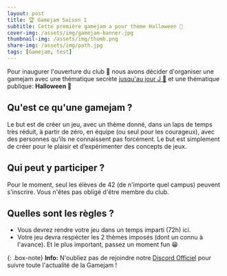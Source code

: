 ```yaml
---
layout: post
title: 🏆 Gamejam Saison 1
subtitle: Cette première gamejam a pour thème Halloween 🎃
cover-img: /assets/img/gamejam-banner.jpg
thumbnail-img: /assets/img/thumb.png
share-img: /assets/img/path.jpg
tags: [Gamejam, test]
---
```


Pour inaugurer l'ouverture du club 🎉 
nous avons décider d'organiser une gamejam avec une thématique secrète 
[jusqu'au jour J 📆](https://itch.io/jam/42gamedev-s1) et une thématique publique: **Halloween 👻**

## Qu'est ce qu'une __gamejam__ ?
Le but est de créer un jeu, avec un thème donné, dans un laps de temps très réduit, à partir de zéro, en équipe (ou seul pour les courageux),  avec des personnes qu’ils ne connaissent pas forcément. Le but est simplement de créer pour le plaisir et d’expérimenter des concepts de jeux.

## Qui peut y participer ?
Pour le moment, seul les élèves de 42 (de n'importe quel campus) peuvent s'inscrire.
Vous n'êtes pas obligé d'être membre du club.

## Quelles sont les règles ?
- Vous devrez rendre votre jeu dans un temps imparti (72h) ici.
- Votre jeu devra respécter les 2 thèmes imposés (dont un connu à l'avance).
Et le plus important, passez un moment fun 😁

{: .box-note}
**Info:** N'oubliez pas de rejoindre notre [Discord Officiel](https://discord.gg/w9KPeC5uYa) pour suivre toute l'actualité de la Gamejam !